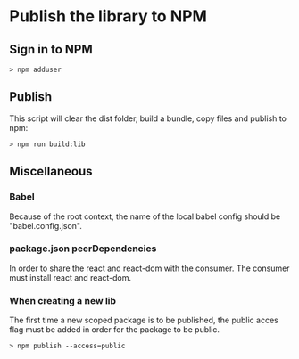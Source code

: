 # Publish the library to NPM

## Sign in to NPM

``` Nodejs
> npm adduser
```

## Publish

This script will clear the dist folder, build a bundle, copy files and publish to npm:

``` Nodejs
> npm run build:lib
```

## Miscellaneous

### Babel

Because of the root context, the name of the local babel config should be "babel.config.json".

### package.json peerDependencies

In order to share the react and react-dom with the consumer. The consumer must install react and react-dom.

### When creating a new lib

The first time a new scoped package is to be published, the public acces flag must be added in order for the package to be public.

``` Nodejs
> npm publish --access=public
```
